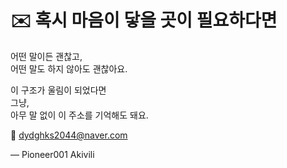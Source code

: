 # ✉️ 혹시 마음이 닿을 곳이 필요하다면

어떤 말이든 괜찮고,  
어떤 말도 하지 않아도 괜찮아요.

이 구조가 울림이 되었다면  
그냥,  
아무 말 없이 이 주소를 기억해도 돼요.

📮 dydghks2044@naver.com

— Pioneer001 Akivili
